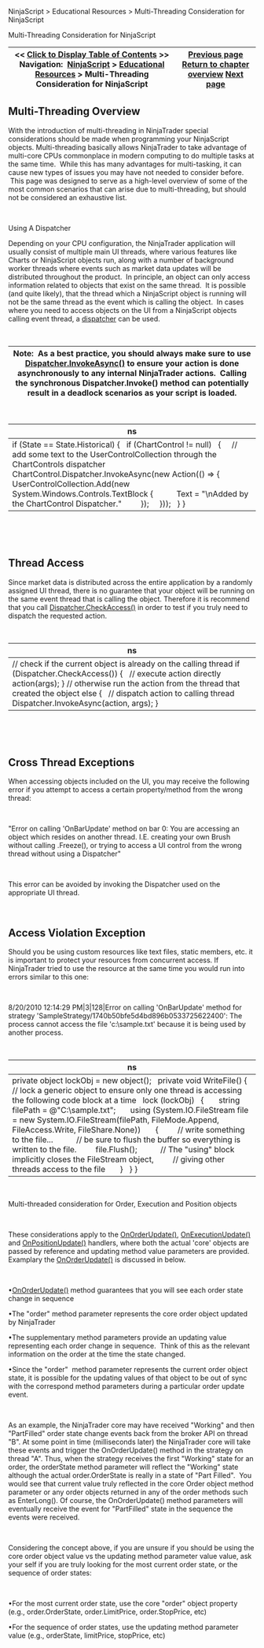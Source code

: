 ﻿


NinjaScript \> Educational Resources \> Multi\-Threading Consideration for NinjaScript






















Multi\-Threading Consideration for NinjaScript







| \<\< [Click to Display Table of Contents](multi-threading.md) \>\> **Navigation:**     [NinjaScript](ninjascript-1.md) \> [Educational Resources](educational_resources-1.md) \> Multi\-Threading Consideration for NinjaScript | [Previous page](historical_order_backfill_logic-1.md) [Return to chapter overview](educational_resources-1.md) [Next page](multi-time_frame__instruments-1.md) |
| --- | --- |











## Multi\-Threading Overview


With the introduction of multi\-threading in NinjaTrader special considerations should be made when programming your NinjaScript objects. Multi\-threading basically allows NinjaTrader to take advantage of multi\-core CPUs commonplace in modern computing to do multiple tasks at the same time.  While this has many advantages for multi\-tasking, it can cause new types of issues you may have not needed to consider before.  This page was designed to serve as a high\-level overview of some of the most common scenarios that can arise due to multi\-threading, but should not be considered an exhaustive list.  


 


Using A Dispatcher


Depending on your CPU configuration, the NinjaTrader application will usually consist of multiple main UI threads, where various features like Charts or NinjaScript objects run, along with a number of background worker threads where events such as market data updates will be distributed throughout the product.  In principle, an object can only access information related to objects that exist on the same thread.  It is possible (and quite likely), that the thread which a NinjaScript object is running will not be the same thread as the event which is calling the object.  In cases where you need to access objects on the UI from a NinjaScript objects calling event thread, a [dispatcher](https://msdn.microsoft.com/en-us/library/system.windows.threading.dispatcher(v=vs.110).aspx) can be used.


 




| Note:  As a best practice, you should always make sure to use [Dispatcher.InvokeAsync()](https://msdn.microsoft.com/en-us/library/system.windows.threading.dispatcher.invokeasync(v=vs.110).aspx) to ensure your action is done asynchronously to any internal NinjaTrader actions.  Calling the synchronous Dispatcher.Invoke() method can potentially result in a deadlock scenarios as your script is loaded. |
| --- |



 




| ns |
| --- |
| if (State \=\= State.Historical) {    if (ChartControl !\= null)    {      // add some text to the UserControlCollection through the ChartControls dispatcher      ChartControl.Dispatcher.InvokeAsync(new Action(() \=\> {          UserControlCollection.Add(new System.Windows.Controls.TextBlock {            Text \= "\\nAdded by the ChartControl Dispatcher."          });      }));    } } |



 


 


## Thread Access


Since market data is distributed across the entire application by a randomly assigned UI thread, there is no guarantee that your object will be running on the same event thread that is calling the object. Therefore it is recommend that you call [Dispatcher.CheckAccess()](https://msdn.microsoft.com/en-us/library/system.windows.threading.dispatcher.checkaccess(v=vs.110).aspx) in order to test if you truly need to dispatch the requested action.


 




| ns |
| --- |
| // check if the current object is already on the calling thread if (Dispatcher.CheckAccess()) {    // execute action directly    action(args); } // otherwise run the action from the thread that created the object else {    // dispatch action to calling thread    Dispatcher.InvokeAsync(action, args); } |



 


 


## Cross Thread Exceptions


When accessing objects included on the UI, you may receive the following error if you attempt to access a certain property/method from the wrong thread:


 


"Error on calling 'OnBarUpdate' method on bar 0: You are accessing an object which resides on another thread. I.E. creating your own Brush without calling .Freeze(), or trying to access a UI control from the wrong thread without using a Dispatcher"


 


This error can be avoided by invoking the Dispatcher used on the appropriate UI thread.


 


## Access Violation Exception


Should you be using custom resources like text files, static members, etc. it is important to protect your resources from concurrent access. If NinjaTrader tried to use the resource at the same time you would run into errors similar to this one:


 


8/20/2010 12:14:29 PM\|3\|128\|Error on calling 'OnBarUpdate' method for strategy 'SampleStrategy/1740b50bfe5d4bd896b0533725622400': The process cannot access the file 'c:\\sample.txt' because it is being used by another process.


 




| ns |
| --- |
| private object lockObj \= new object();   private void WriteFile() {    // lock a generic object to ensure only one thread is accessing the following code block at a time    lock (lockObj)    {        string filePath \= @"C:\\sample.txt";        using (System.IO.FileStream file \= new System.IO.FileStream(filePath, FileMode.Append, FileAccess.Write, FileShare.None))        {          // write something to the file...            // be sure to flush the buffer so everything is written to the file.          file.Flush();            // The "using" block implicitly closes the FileStream object,          // giving other threads access to the file        }    } } |



 


Multi\-threaded consideration for Order, Execution and Position objects 


 


These considerations apply to the [OnOrderUpdate()](onorderupdate-1.md), [OnExecutionUpdate()](onexecutionupdate-1.md) and [OnPositionUpdate()](onpositionupdate-1.md) handlers, where both the actual 'core' objects are passed by reference and updating method value parameters are provided. Examplary the [OnOrderUpdate()](onorderupdate-1.md) is discussed in below.


 


•[OnOrderUpdate()](onorderupdate-1.md) method guarantees that you will see each order state change in sequence 

•The "order" method parameter represents the core order object updated by NinjaTrader

•The supplementary method parameters provide an updating value representing each order change in sequence.  Think of this as the relevant information on the order at the time the state changed.

•Since the "order"  method parameter represents the current order object state, it is possible for the updating values of that object to be out of sync with the correspond method parameters during a particular order update event.

 


As an example, the NinjaTrader core may have received "Working" and then "PartFilled" order state change events back from the broker API on thread "B". At some point in time (milliseconds later) the NinjaTrader core will take these events and trigger the OnOrderUpdate() method in the strategy on thread "A". Thus, when the strategy receives the first "Working" state for an order, the orderState method parameter will reflect the "Working" state although the actual order.OrderState is really in a state of "Part Filled".  You would see that current value truly reflected in the core Order object method parameter or any order objects returned in any of the order methods such as EnterLong(). Of course, the OnOrderUpdate() method parameters will eventually receive the event for "PartFilled" state in the sequence the events were received. 


 


Considering the concept above, if you are unsure if you should be using the core order object value vs the updating method parameter value value, ask your self if you are truly looking for the most current order state, or the sequence of order states:


 


•For the most current order state, use the core "order" object property (e.g., order.OrderState, order.LimitPrice, order.StopPrice, etc)

•For the sequence of order states, use the updating method parameter value (e.g., orderState, limitPrice, stopPrice, etc)








